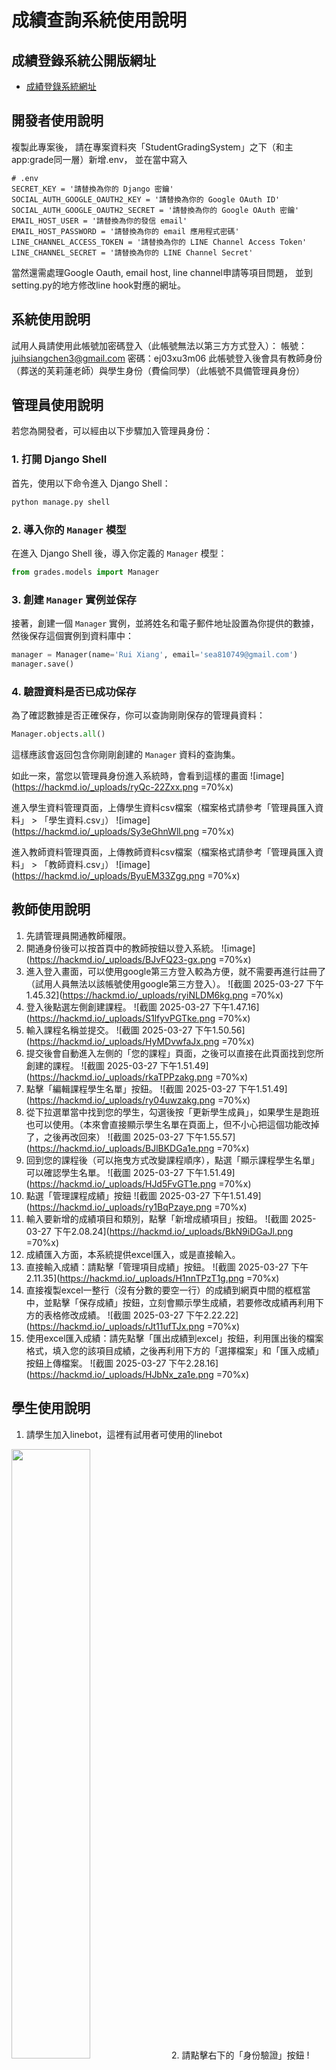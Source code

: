 # 成績查詢系統使用說明
## 成績登錄系統公開版網址
* [成績登錄系統網址](https://samplescores.blesstw.com)
## 開發者使用說明
複製此專案後，
請在專案資料夾「StudentGradingSystem」之下（和主app:grade同一層）新增.env，
並在當中寫入
```
# .env
SECRET_KEY = '請替換為你的 Django 密鑰'
SOCIAL_AUTH_GOOGLE_OAUTH2_KEY = '請替換為你的 Google OAuth ID'
SOCIAL_AUTH_GOOGLE_OAUTH2_SECRET = '請替換為你的 Google OAuth 密鑰'
EMAIL_HOST_USER = '請替換為你的發信 email'
EMAIL_HOST_PASSWORD = '請替換為你的 email 應用程式密碼'
LINE_CHANNEL_ACCESS_TOKEN = '請替換為你的 LINE Channel Access Token'
LINE_CHANNEL_SECRET = '請替換為你的 LINE Channel Secret'
```
當然還需處理Google Oauth, email host, line channel申請等項目問題，
並到setting.py的地方修改line hook對應的網址。


## 系統使用說明
試用人員請使用此帳號加密碼登入（此帳號無法以第三方方式登入）：
帳號：juihsiangchen3@gmail.com
密碼：ej03xu3m06
此帳號登入後會具有教師身份（葬送的芙莉蓮老師）與學生身份（費倫同學）（此帳號不具備管理員身份）
## 管理員使用說明
若您為開發者，可以經由以下步驟加入管理員身份：
### 1. 打開 Django Shell

首先，使用以下命令進入 Django Shell：

```bash
python manage.py shell
```

### 2. 導入你的 `Manager` 模型

在進入 Django Shell 後，導入你定義的 `Manager` 模型：

```python
from grades.models import Manager
```

### 3. 創建 `Manager` 實例並保存

接著，創建一個 `Manager` 實例，並將姓名和電子郵件地址設置為你提供的數據，然後保存這個實例到資料庫中：

```python
manager = Manager(name='Rui Xiang', email='sea810749@gmail.com')
manager.save()
```

### 4. 驗證資料是否已成功保存

為了確認數據是否正確保存，你可以查詢剛剛保存的管理員資料：

```python
Manager.objects.all()
```

這樣應該會返回包含你剛剛創建的 `Manager` 資料的查詢集。

如此一來，當您以管理員身份進入系統時，會看到這樣的畫面
![image](https://hackmd.io/_uploads/ryQc-22Zxx.png =70%x)

進入學生資料管理頁面，上傳學生資料csv檔案（檔案格式請參考「管理員匯入資料」 > 「學生資料.csv」）
![image](https://hackmd.io/_uploads/Sy3eGhnWll.png
 =70%x)
 
進入教師資料管理頁面，上傳教師資料csv檔案（檔案格式請參考「管理員匯入資料」 > 「教師資料.csv」）
![image](https://hackmd.io/_uploads/ByuEM33Zgg.png =70%x)





## 教師使用說明
1. 先請管理員開通教師權限。
2. 開通身份後可以按首頁中的教師按鈕以登入系統。
![image](https://hackmd.io/_uploads/BJvFQ23-gx.png =70%x)
3. 進入登入畫面，可以使用google第三方登入較為方便，就不需要再進行註冊了（試用人員無法以該帳號使用google第三方登入）。
![截圖 2025-03-27 下午1.45.32](https://hackmd.io/_uploads/ryiNLDM6kg.png =70%x)
4. 登入後點選左側創建課程。
![截圖 2025-03-27 下午1.47.16](https://hackmd.io/_uploads/S1lfyvPGTke.png =70%x)
5. 輸入課程名稱並提交。
![截圖 2025-03-27 下午1.50.56](https://hackmd.io/_uploads/HyMDvwfaJx.png =70%x)
6. 提交後會自動進入左側的「您的課程」頁面，之後可以直接在此頁面找到您所創建的課程。
![截圖 2025-03-27 下午1.51.49](https://hackmd.io/_uploads/rkaTPPzakg.png =70%x)
7. 點擊「編輯課程學生名單」按鈕。
![截圖 2025-03-27 下午1.51.49](https://hackmd.io/_uploads/ry04uwzakg.png =70%x)
8. 從下拉選單當中找到您的學生，勾選後按「更新學生成員」，如果學生是跑班也可以使用。（本來會直接顯示學生名單在頁面上，但不小心把這個功能改掉了，之後再改回來）
![截圖 2025-03-27 下午1.55.57](https://hackmd.io/_uploads/BJlBKDGa1e.png =70%x)
9. 回到您的課程後（可以拖曳方式改變課程順序），點選「顯示課程學生名單」可以確認學生名單。
![截圖 2025-03-27 下午1.51.49](https://hackmd.io/_uploads/HJd5FvGT1e.png =70%x)
10. 點選「管理課程成績」按鈕
![截圖 2025-03-27 下午1.51.49](https://hackmd.io/_uploads/ry1BqPzaye.png =70%x)
11. 輸入要新增的成績項目和類別，點擊「新增成績項目」按鈕。
![截圖 2025-03-27 下午2.08.24](https://hackmd.io/_uploads/BkN9iDGaJl.png =70%x)
12. 成績匯入方面，本系統提供excel匯入，或是直接輸入。
13. 直接輸入成績：請點擊「管理項目成績」按鈕。
![截圖 2025-03-27 下午2.11.35](https://hackmd.io/_uploads/H1nnTPzT1g.png =70%x)
14. 直接複製excel一整行（沒有分數的要空一行）的成績到網頁中間的框框當中，並點擊「保存成績」按鈕，立刻會顯示學生成績，若要修改成績再利用下方的表格修改成績。
![截圖 2025-03-27 下午2.22.22](https://hackmd.io/_uploads/rJt11ufTJx.png =70%x)
15. 使用excel匯入成績：請先點擊「匯出成績到excel」按鈕，利用匯出後的檔案格式，填入您的該項目成績，之後再利用下方的「選擇檔案」和「匯入成績」按鈕上傳檔案。
![截圖 2025-03-27 下午2.28.16](https://hackmd.io/_uploads/HJbNx_za1e.png =70%x)

## 學生使用說明
1. 請學生加入linebot，這裡有試用者可使用的linebot
<img src="https://qr-official.line.me/gs/M_653lxgat_GW.png?oat_content=qr" width="50%">
2. 請點擊右下的「身份驗證」按鈕
![IMG_4251](https://hackmd.io/_uploads/BkPjbuGTyx.png =40%x)
3. 請輸入學校信箱（試用者請輸入juihsiangchen3@gmail.com）。
4. 系統會傳送驗證碼到學校信箱，若沒收到，請確認
(1)信箱填寫正確
(2)是否被當成垃圾信件。（試用者會直接綁定系統）
5. 輸入正確驗證碼後即可使用本查詢系統查詢個人成績。





